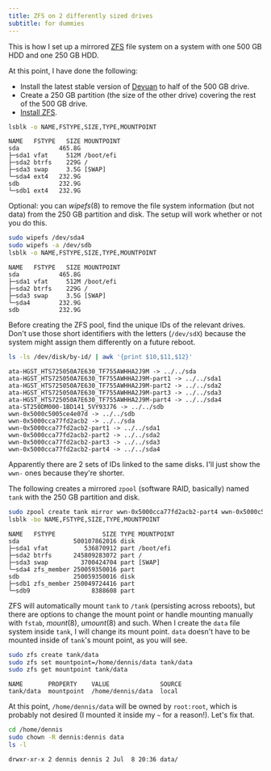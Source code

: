 ```yaml
---
title: ZFS on 2 differently sized drives
subtitle: for dummies
---
```

This is how I set up a mirrored [ZFS][] file system on a system with one 500
GB HDD and one 250 GB HDD.

[ZFS]: https://openzfs.github.io/openzfs-docs/Project%20and%20Community/

At this point, I have done the following:
- Install the latest stable version of [Devuan][] to half of the 500 GB
  drive.
- Create a 250 GB partition (the size of the other drive) covering the
  rest of the 500 GB drive.
- [Install ZFS][].

[Devuan]: https://devuan.org/
[Install ZFS]: https://openzfs.github.io/openzfs-docs/Getting%20Started/

```sh
lsblk -o NAME,FSTYPE,SIZE,TYPE,MOUNTPOINT
```
```
NAME   FSTYPE   SIZE MOUNTPOINT
sda           465.8G
├─sda1 vfat     512M /boot/efi
├─sda2 btrfs    229G /
├─sda3 swap     3.5G [SWAP]
└─sda4 ext4   232.9G
sdb           232.9G
└─sdb1 ext4   232.9G
```
Optional: you can *wipefs*(8) to remove the file system information (but
not data) from the 250 GB partition and disk. The setup will work
whether or not you do this.
```sh
sudo wipefs /dev/sda4
sudo wipefs -a /dev/sdb
lsblk -o NAME,FSTYPE,SIZE,TYPE,MOUNTPOINT
```
```
NAME   FSTYPE   SIZE MOUNTPOINT
sda           465.8G
├─sda1 vfat     512M /boot/efi
├─sda2 btrfs    229G /
├─sda3 swap     3.5G [SWAP]
└─sda4        232.9G
sdb           232.9G
```
Before creating the ZFS pool, find the unique IDs of the relevant
drives. Don't use those short identifiers with the letters (`/dev/sdX`)
because the system might assign them differently on a future reboot.
```sh
ls -ls /dev/disk/by-id/ | awk '{print $10,$11,$12}'
```
```
ata-HGST_HTS725050A7E630_TF755AWHHA2J9M -> ../../sda
ata-HGST_HTS725050A7E630_TF755AWHHA2J9M-part1 -> ../../sda1
ata-HGST_HTS725050A7E630_TF755AWHHA2J9M-part2 -> ../../sda2
ata-HGST_HTS725050A7E630_TF755AWHHA2J9M-part3 -> ../../sda3
ata-HGST_HTS725050A7E630_TF755AWHHA2J9M-part4 -> ../../sda4
ata-ST250DM000-1BD141_5VY93J76 -> ../../sdb
wwn-0x5000c5005ce4e07d -> ../../sdb
wwn-0x5000cca77fd2acb2 -> ../../sda
wwn-0x5000cca77fd2acb2-part1 -> ../../sda1
wwn-0x5000cca77fd2acb2-part2 -> ../../sda2
wwn-0x5000cca77fd2acb2-part3 -> ../../sda3
wwn-0x5000cca77fd2acb2-part4 -> ../../sda4
```
Apparently there are 2 sets of IDs linked to the same disks. I'll just
show the `wwn-` ones because they're shorter.

The following creates a mirrored `zpool` (software RAID, basically)
named `tank` with the 250 GB partition and disk.
```sh
sudo zpool create tank mirror wwn-0x5000cca77fd2acb2-part4 wwn-0x5000c5005ce4e07d
lsblk -bo NAME,FSTYPE,SIZE,TYPE,MOUNTPOINT
```
```
NAME   FSTYPE             SIZE TYPE MOUNTPOINT
sda               500107862016 disk
├─sda1 vfat          536870912 part /boot/efi
├─sda2 btrfs      245809283072 part /
├─sda3 swap         3700424704 part [SWAP]
└─sda4 zfs_member 250059350016 part
sdb               250059350016 disk
├─sdb1 zfs_member 250049724416 part
└─sdb9                 8388608 part
```
ZFS will automatically mount `tank` to `/tank` (persisting across
reboots), but there are options to change the mount point or handle
mounting manually with `fstab`, *mount*(8), *umount*(8) and such. When
I create the `data` file system inside `tank`, I will change its mount
point. `data` doesn't have to be mounted inside of `tank`'s mount point,
as you will see.
```sh
sudo zfs create tank/data
sudo zfs set mountpoint=/home/dennis/data tank/data
sudo zfs get mountpoint tank/data
```
```
NAME       PROPERTY    VALUE              SOURCE
tank/data  mountpoint  /home/dennis/data  local
```
At this point, `/home/dennis/data` will be owned by `root:root`, which
is probably not desired (I mounted it inside my `~` for a reason!).
Let's fix that.
```sh
cd /home/dennis
sudo chown -R dennis:dennis data
ls -l
```
```
drwxr-xr-x 2 dennis dennis 2 Jul  8 20:36 data/
```
